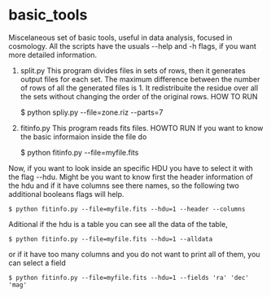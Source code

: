 # basic_tools
Miscelaneous set of basic tools, useful in data analysis, focused in cosmology.
All the scripts have the usuals --help and -h flags, if you want more detailed information.

1) split.py
This program divides files in sets of rows, then it generates output files for each set. The maximum difference between the number
of rows of all the generated files is 1. It redistribuite the residue over all the sets without changing the order of the original
rows.
  HOW TO RUN
    
    $ python spliy.py --file=zone.riz --parts=7
  
  
2) fitinfo.py
This program reads fits files. 
  HOWTO RUN 
  If you want to know the basic informaion inside the file do
    
    $ python fitinfo.py --file=myfile.fits

  Now, if you want to look inside an specific HDU you have to select it with the flag --hdu. Might be you want to know first the 
  header information of the hdu and if it have columns see there names, so the following two additional booleans flags will help.

    $ python fitinfo.py --file=myfile.fits --hdu=1 --header --columns

  Aditional if the hdu is a table you can see all the data of the table,

    $ python fitinfo.py --file=myfile.fits --hdu=1 --alldata 

  or if it have too many columns and you do not want to print all of them, you can select a field
  
    $ python fitinfo.py --file=myfile.fits --hdu=1 --fields 'ra' 'dec' 'mag'
   
   

  
